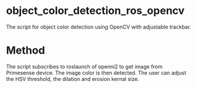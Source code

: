 # object_color_detection_ros_opencv
The script for object color detection using OpenCV with adjustable trackbar. 

# Method
The script subscribes to roslaunch of openni2 to get image from Primesense device.
The image color is then detected. The user can adjust the HSV threshold, the dilation and erosion kernal size.
